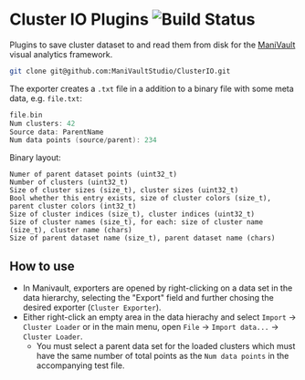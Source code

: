 # Cluster IO Plugins ![Build Status](https://github.com/ManiVaultStudio/ClusterIO/actions/workflows/build.yml/badge.svg?branch=main)

Plugins to save cluster dataset to and read them from disk for the [ManiVault](https://github.com/ManiVaultStudio/core) visual analytics framework.

```bash
git clone git@github.com:ManiVaultStudio/ClusterIO.git
```
The exporter creates a `.txt` file in a addition to a binary file with some meta data, e.g. `file.txt`:
```cpp
file.bin
Num clusters: 42
Source data: ParentName
Num data points (source/parent): 234 
```

Binary layout:
```
Numer of parent dataset points (uint32_t)
Number of clusters (uint32_t)
Size of cluster sizes (size_t), cluster sizes (uint32_t)
Bool whether this entry exists, size of cluster colors (size_t), parent cluster colors (int32_t)
Size of cluster indices (size_t), cluster indices (uint32_t)
Size of cluster names (size_t), for each: size of cluster name (size_t), cluster name (chars)
Size of parent dataset name (size_t), parent dataset name (chars)
```

## How to use
- In Manivault, exporters are opened by right-clicking on a data set in the data hierarchy, selecting the "Export" field and further chosing the desired exporter (`Cluster Exporter`).
- Either right-click an empty area in the data hierachy and select `Import` -> `Cluster Loader` or in the main menu, open `File` -> `Import data...` -> `Cluster Loader`.
    - You must select a parent data set for the loaded clusters which must have the same number of total points as the `Num data points` in the accompanying test file.
